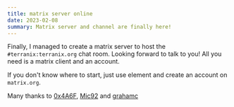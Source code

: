 ```yaml
---
title: matrix server online
date: 2023-02-08
summary: Matrix server and channel are finally here!
---
```


Finally, I managed to create a matrix server to host the `#terranix:terranix.org` chat room.
Looking forward to talk to you! All you need is a matrix client and an account.

If you don't know where to start, just use element and create an account on `matrix.org`.

Many thanks to 
[0x4A6F](https://github.com/0x4A6F), 
[Mic92](https://github.com/Mic92) and 
[grahamc](https://github.com/grahamc)